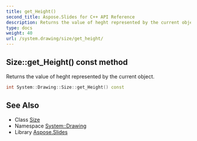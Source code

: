 ```yaml
---
title: get_Height()
second_title: Aspose.Slides for C++ API Reference
description: Returns the value of heght represented by the current object.
type: docs
weight: 40
url: /system.drawing/size/get_height/
---
```

## Size::get_Height() const method


Returns the value of heght represented by the current object.

```cpp
int System::Drawing::Size::get_Height() const
```

## See Also

* Class [Size](../)
* Namespace [System::Drawing](../../)
* Library [Aspose.Slides](../../../)